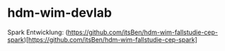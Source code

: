 # hdm-wim-devlab

Spark Entwicklung: (https://github.com/itsBen/hdm-wim-fallstudie-cep-spark)[https://github.com/itsBen/hdm-wim-fallstudie-cep-spark]
